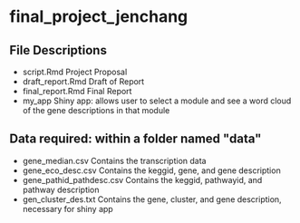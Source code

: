 final_project_jenchang
======================

File Descriptions
------------------------------------
* script.Rmd       Project Proposal
* draft_report.Rmd Draft of Report
* final_report.Rmd Final Report
* my_app           Shiny app: allows user to select a module and see a word cloud of the gene descriptions in that module

Data required: within a folder named "data"
------------------------------------
* gene_median.csv          Contains the transcription data
* gene_eco_desc.csv        Contains the keggid, gene, and gene description
* gene_pathid_pathdesc.csv Contains the keggid, pathwayid, and pathway description
* gen_cluster_des.txt      Contains the gene, cluster, and gene description, necessary for shiny app